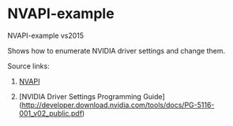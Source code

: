 # NVAPI-example
NVAPI-example vs2015

Shows how to enumerate NVIDIA driver settings and change them.

Source links: 

1. [NVAPI](https://developer.nvidia.com/nvapi)

2. [NVIDIA Driver Settings Programming Guide] (http://developer.download.nvidia.com/tools/docs/PG-5116-001_v02_public.pdf)
